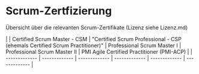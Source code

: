 # Scrum-Zertfizierung
Übersicht über die relevanten Scrum-Zertifikate
(Lizenz siehe Lizenz.md)


|               | Certified Scrum Master - CSM   | "Certified Scrum Professional - CSP (ehemals
Certified Scrum Practitioner)"   | Professional Scrum Master I   | Professional Scrum Master II   | PMI Agile Certified Practitioner (PMI-ACP)     |
| ------------- | ------------- | ------------- | ------------- | ------------- | ------------- |
